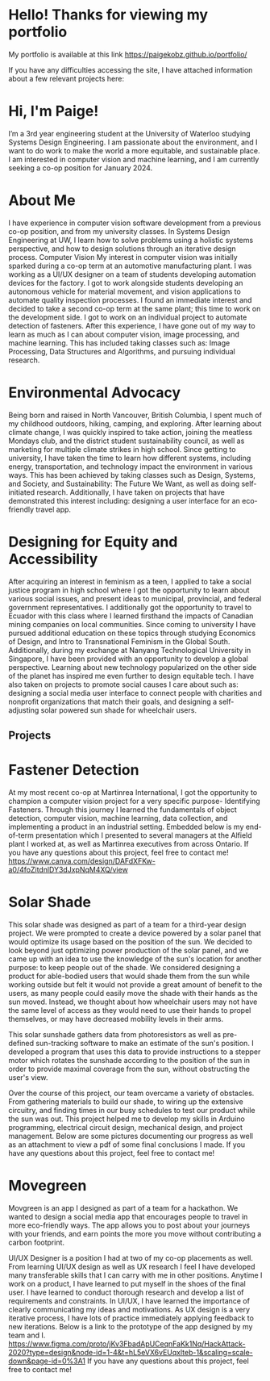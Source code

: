 # Hello! Thanks for viewing my portfolio

My portfolio is available at this link https://paigekobz.github.io/portfolio/ 

If you have any difficulties accessing the site, I have attached information about a few relevant projects here:
# Hi, I'm Paige!
I’m a 3rd year engineering student at the University of Waterloo studying Systems Design Engineering. I am passionate about the environment, and I want to do work to make the world a more equitable, and sustainable place. I am interested in computer vision and machine learning, and I am currently seeking a co-op position for January 2024.

# About Me
I have experience in computer vision software development from a previous co-op position, and from my university classes. In Systems Design Engineering at UW, I learn how to solve problems using a holistic systems perspective, and how to design solutions through an iterative design process.
Computer Vision
My interest in computer vision was initially sparked during a co-op term at an automotive manufacturing plant. I was working as a UI/UX designer on a team of students developing automation devices for the factory. I got to work alongside students developing an autonomous vehicle for material movement, and vision applications to automate quality inspection processes. I found an immediate interest and decided to take a second co-op term at the same plant; this time to work on the development side. I got to work on an individual project to automate detection of fasteners.
After this experience, I have gone out of my way to learn as much as I can about computer vision, image processing, and machine learning. This has included taking classes such as: Image Processing, Data Structures and Algorithms, and pursuing individual research.
 
 
# Environmental Advocacy
Being born and raised in North Vancouver, British Columbia, I spent much of my childhood outdoors, hiking, camping, and exploring. After learning about climate change, I was quickly inspired to take action, joining the meatless Mondays club, and the district student sustainability council, as well as marketing for multiple climate strikes in high school.
Since getting to university, I have taken the time to learn how different systems, including energy, transportation, and technology impact the environment in various ways. This has been achieved by taking classes such as Design, Systems, and Society, and Sustainability: The Future We Want, as well as doing self-initiated research. Additionally, I have taken on projects that have demonstrated this interest including: designing a user interface for an eco-friendly travel app.
# Designing for Equity and Accessibility
After acquiring an interest in feminism as a teen, I applied to take a social justice program in high school where I got the opportunity to learn about various social issues, and present ideas to municipal, provincial, and federal government representatives. I additionally got the opportunity to travel to Ecuador with this class where I learned firsthand the impacts of Canadian mining companies on local communities.
Since coming to university I have pursued additional education on these topics through studying Economics of Design, and Intro to Transnational Feminism in the Global South. Additionally, during my exchange at Nanyang Technological University in Singapore, I have been provided with an opportunity to develop a global perspective. Learning about new technology popularized on the other side of the planet has inspired me even further to design equitable tech. I have also taken on projects to promote social causes I care about such as: designing a social media user interface to connect people with charities and nonprofit organizations that match their goals, and designing a self-adjusting solar powered sun shade for wheelchair users.

## Projects
# Fastener Detection
At my most recent co-op at Martinrea International, I got the opportunity to champion a computer vision project for a very specific purpose- Identifying Fasteners. Through this journey I learned the fundamentals of object detection, computer vision, machine learning, data collection, and implementing a product in an industrial setting.
Embedded below is my end-of-term presentation which I presented to several managers at the Alfield plant I worked at, as well as Martinrea executives from across Ontario.
If you have any questions about this project, feel free to contact me!
https://www.canva.com/design/DAFdXFKw-a0/4foZitdnlDY3dJxpNqM4XQ/view 
# Solar Shade
This solar shade was designed as part of a team for a third-year design project. We were prompted to create a device powered by a solar panel that would optimize its usage based on the position of the sun. We decided to look beyond just optimizing power production of the solar panel, and we came up with an idea to use the knowledge of the sun's location for another purpose: to keep people out of the shade.
We considered designing a product for able-bodied users that would shade them from the sun while working outside but felt it would not provide a great amount of benefit to the users, as many people could easily move the shade with their hands as the sun moved. Instead, we thought about how wheelchair users may not have the same level of access as they would need to use their hands to propel themselves, or may have decreased mobility levels in their arms.
 
This solar sunshade gathers data from photoresistors as well as pre-defined sun-tracking software to make an estimate of the sun's position. I developed a program that uses this data to provide instructions to a stepper motor which rotates the sunshade according to the position of the sun in order to provide maximal coverage from the sun, without obstructing the user's view.
 
Over the course of this project, our team overcame a variety of obstacles. From gathering materials to build our shade, to wiring up the extensive circuitry, and finding times in our busy schedules to test our product while the sun was out.
This project helped me to develop my skills in Arduino programming, electrical circuit design, mechanical design, and project management. Below are some pictures documenting our progress as well as an attachment to view a pdf of some final conclusions I made.
If you have any questions about this project, feel free to contact me!
 
# Movegreen
Movgreen is an app I designed as part of a team for a hackathon. We wanted to design a social media app that encourages people to travel in more eco-friendly ways. The app allows you to post about your journeys with your friends, and earn points the more you move without contributing a carbon footprint.
 
UI/UX Designer is a position I had at two of my co-op placements as well. From learning UI/UX design as well as UX research I feel I have developed many transferable skills that I can carry with me in other positions.
Anytime I work on a product, I have learned to put myself in the shoes of the final user. I have learned to conduct thorough research and develop a list of requirements and constraints. In UI/UX, I have learned the importance of clearly communicating my ideas and motivations. As UX design is a very iterative process, I have lots of practice immediately applying feedback to new iterations.
Below is a link to the prototype of the app designed by my team and I.
https://www.figma.com/proto/jKv3FbadApUCeqnFaKk1Nq/HackAttack-2020?type=design&node-id=1-4&t=hL5eVX6vEUqxlteb-1&scaling=scale-down&page-id=0%3A1 
If you have any questions about this project, feel free to contact me!


